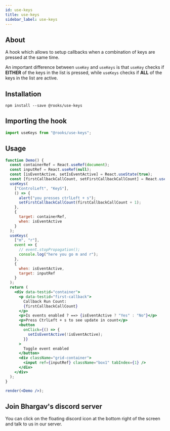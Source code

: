 ```yaml
---
id: use-keys
title: use-keys
sidebar_label: use-keys
---
```


   

## About

A hook which allows to setup callbacks when a combination of keys are pressed at the same time.

An important difference between `useKey` and `useKeys` is that `useKey` checks if **EITHER** of the keys in the list is pressed, while `useKeys` checks if **ALL** of the keys in the list are active.

## Installation

    npm install --save @rooks/use-keys

## Importing the hook

```javascript
import useKeys from "@rooks/use-keys";
```

## Usage

```jsx
function Demo() {
  const containerRef = React.useRef(document);
  const inputRef = React.useRef(null);
  const [isEventActive, setIsEventActive] = React.useState(true);
  const [firstCallbackCallCount, setFirstCallbackCallCount] = React.useState(0);
  useKeys(
    ["ControlLeft", "KeyS"],
    () => {
      alert("you presses ctrlLeft + s");
      setFirstCallbackCallCount(firstCallbackCallCount + 1);
    },
    {
      target: containerRef,
      when: isEventActive
    }
  );
  useKeys(
    ["m", "r"],
    event => {
      // event.stopPropagation();
      console.log("here you go m and r");
    },
    {
      when: isEventActive,
      target: inputRef
    }
  );
  return (
    <div data-testid="container">
      <p data-testid="first-callback">
        Callback Run Count:
        {firstCallbackCallCount}
      </p>
      <p>Is events enabled ? ==> {isEventActive ? "Yes" : "No"}</p>
      <p>Press CtrlLeft + s to see update in count</p>
      <button
        onClick={() => {
          setIsEventActive(!isEventActive);
        }}
      >
        Toggle event enabled
      </button>
      <div className="grid-container">
        <input ref={inputRef} className="box1" tabIndex={1} />
      </div>
    </div>
  );
}

render(<Demo />);
```


## Join Bhargav's discord server
You can click on the floating discord icon at the bottom right of the screen and talk to us in our server.

    
